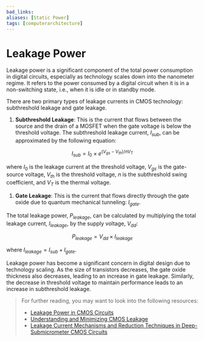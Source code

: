 ```yaml
---
bad_links: 
aliases: [Static Power]
tags: [computerarchitecture]
---
```

# Leakage Power

Leakage power is a significant component of the total power consumption in digital circuits, especially as technology scales down into the nanometer regime. It refers to the power consumed by a digital circuit when it is in a non-switching state, i.e., when it is idle or in standby mode. 

There are two primary types of leakage currents in CMOS technology: subthreshold leakage and gate leakage. 

1. **Subthreshold Leakage**: This is the current that flows between the source and the drain of a MOSFET when the gate voltage is below the threshold voltage. The subthreshold leakage current, $I_{sub}$, can be approximated by the following equation:

$$
I_{sub} = I_{0} \times e^{(V_{gs}-V_{th})/nV_{T}}
$$

where $I_{0}$ is the leakage current at the threshold voltage, $V_{gs}$ is the gate-source voltage, $V_{th}$ is the threshold voltage, $n$ is the subthreshold swing coefficient, and $V_{T}$ is the thermal voltage.

1. **Gate Leakage**: This is the current that flows directly through the gate oxide due to quantum mechanical tunneling: $I_{gate}$. 

The total leakage power, $P_{leakage}$, can be calculated by multiplying the total leakage current, $I_{leakage}$, by the supply voltage, $V_{dd}$:

$$
P_{leakage} = V_{dd} \times I_{leakage}
$$

where $I_{leakage} = I_{sub} + I_{gate}$.

Leakage power has become a significant concern in digital design due to technology scaling. As the size of transistors decreases, the gate oxide thickness also decreases, leading to an increase in gate leakage. Similarly, the decrease in threshold voltage to maintain performance leads to an increase in subthreshold leakage.

> For further reading, you may want to look into the following resources:
> - [Leakage Power in CMOS Circuits](https://www.google.com/search?q=Leakage+Power+in+CMOS+Circuits)
> - [Understanding and Minimizing CMOS Leakage](https://www.google.com/search?q=Understanding+and+Minimizing+CMOS+Leakage)
> - [Leakage Current Mechanisms and Reduction Techniques in Deep-Submicrometer CMOS Circuits](https://www.google.com/search?q=Leakage+Current+Mechanisms+and+Reduction+Techniques+in+Deep-Submicrometer+CMOS+Circuits)
